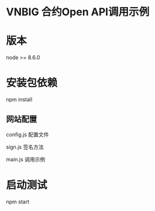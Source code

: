 # VNBIG 合约Open API调用示例

# 版本
node >= 8.6.0


# 安装包依赖
npm install

## 网站配置
config.js 配置文件

sign.js 签名方法

main.js 调用示例


# 启动测试
npm start








